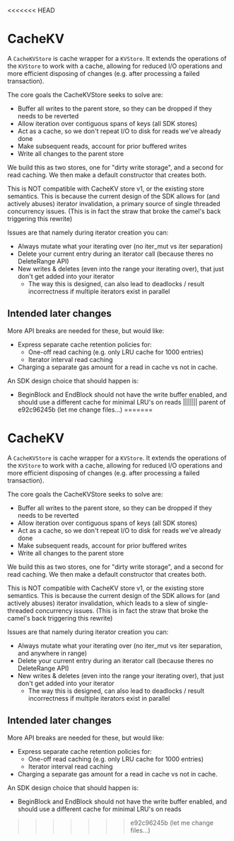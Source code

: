 <<<<<<< HEAD
# CacheKV

A `CacheKVStore` is cache wrapper for a `KVStore`. It extends the operations of the `KVStore` to work with a cache, allowing for reduced I/O operations and more efficient disposing of changes (e.g. after processing a failed transaction).

The core goals the CacheKVStore seeks to solve are:

* Buffer all writes to the parent store, so they can be dropped if they needs to be reverted
* Allow iteration over contiguous spans of keys (all SDK stores)
* Act as a cache, so we don't repeat I/O to disk for reads we've already done
* Make subsequent reads, account for prior buffered writes
* Write all changes to the parent store

We build this as two stores, one for "dirty write storage", and a second for read caching.
We then make a default constructor that creates both.

This is NOT compatible with CacheKV store v1, or the existing store semantics.
This is because the current design of the SDK allows for (and actively abuses) iterator invalidation,
a primary source of single threaded concurrency issues.
(This is in fact the straw that broke the camel's back triggering this rewrite)

Issues are that namely during iterator creation you can:

* Always mutate what your iterating over (no iter_mut vs iter separation)
* Delete your current entry during an iterator call (because theres no DeleteRange API)
* New writes & deletes (even into the range your iterating over), that just don't get added into your iterator
    * The way this is designed, can also lead to deadlocks / result incorrectness if multiple iterators exist in parallel

## Intended later changes

More API breaks are needed for these, but would like:

* Express separate cache retention policies for:
    * One-off read caching (e.g. only LRU cache for 1000 entries)
    * Iterator interval read caching
* Charging a separate gas amount for a read in cache vs not in cache.

An SDK design choice that should happen is:

* BeginBlock and EndBlock should not have the write buffer enabled, and should use a different cache for minimal LRU's on reads
||||||| parent of e92c96245b (let me change files...)
=======
# CacheKV

A `CacheKVStore` is cache wrapper for a `KVStore`. It extends the operations of the `KVStore` to work with a cache, allowing for reduced I/O operations and more efficient disposing of changes (e.g. after processing a failed transaction).

The core goals the CacheKVStore seeks to solve are:

* Buffer all writes to the parent store, so they can be dropped if they needs to be reverted
* Allow iteration over contiguous spans of keys (all SDK stores)
* Act as a cache, so we don't repeat I/O to disk for reads we've already done
* Make subsequent reads, account for prior buffered writes
* Write all changes to the parent store

We build this as two stores, one for "dirty write storage", and a second for read caching.
We then make a default constructor that creates both.

This is NOT compatible with CacheKV store v1, or the existing store semantics.
This is because the current design of the SDK allows for (and actively abuses) iterator invalidation,
which leads to a slew of single-threaded concurrency issues.
(This is in fact the straw that broke the camel's back triggering this rewrite)

Issues are that namely during iterator creation you can:

* Always mutate what your iterating over (no iter_mut vs iter separation, and anywhere in range)
* Delete your current entry during an iterator call (because theres no DeleteRange API)
* New writes & deletes (even into the range your iterating over), that just don't get added into your iterator
    * The way this is designed, can also lead to deadlocks / result incorrectness if multiple iterators exist in parallel

## Intended later changes

More API breaks are needed for these, but would like:

* Express separate cache retention policies for:
    * One-off read caching (e.g. only LRU cache for 1000 entries)
    * Iterator interval read caching
* Charging a separate gas amount for a read in cache vs not in cache.

An SDK design choice that should happen is:

* BeginBlock and EndBlock should not have the write buffer enabled, and should use a different cache for minimal LRU's on reads
>>>>>>> e92c96245b (let me change files...)
